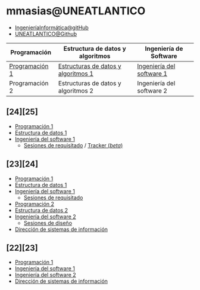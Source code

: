 # mmasias@UNEATLANTICO

- [IngenieríaInformática@gitHub](https://github.com/Ingenieria-Informatica-UNEATLANTICO)
- [UNEATLANTICO@Github](https://github.com/enterprises/uneatlantico)

<div align=center>

|Programación|Estructura de datos y algoritmos|Ingeniería de Software|
|-|-|-|
|[Programación 1](https://github.com/mmasias/prg1)|[Estructuras de datos y algoritmos 1](https://github.com/mmasias/eda1)|[Ingeniería del software 1](https://github.com/mmasias/idsw1)|
|Programación 2|Estructuras de datos y algoritmos 2|Ingeniería del software 2

</div>

## [24][25]
- [Programación 1](https://github.com/mmasias/24-25-prg1)
- [Estructura de datos 1](https://github.com/mmasias/24-25-eda1)
- [Ingeniería del software 1](https://github.com/mmasias/24-25-idsw1)
  - [Sesiones de requisitado](https://github.com/mmasias/24-25-idsw1-sdr) / [Tracker (*beta*)](https://manuel.masiasweb.com/github-stats-page-contributors.html)

## [23][24]

- [Programación 1](https://github.com/mmasias/23-24-prg1)
- [Estructura de datos 1](https://github.com/mmasias/23-24-eda1)
- [Ingeniería del software 1](https://github.com/mmasias/23-24-idsw1)
  - [Sesiones de requisitado](https://github.com/mmasias/23-24-idsw1-sdr)
- [Programación 2](https://github.com/mmasias/23-24-prg2)
- [Estructura de datos 2](https://github.com/mmasias/23-24-eda2)
- [Ingeniería del software 2](https://github.com/mmasias/23-24-idsw2)
  - [Sesiones de diseño](https://github.com/mmasias/23-24-idsw2-sdd)
- [Dirección de sistemas de información](https://github.com/mmasias/23-24-DSI)

## [22][23]

- [Programación 1](https://github.com/mmasias/prg1-22-23)
- [Ingeniería del software 1](https://github.com/mmasias/idsw1-22-23)
- [Ingeniería del software 2](https://github.com/mmasias/idsw2-22-23)
- [Dirección de sistemas de información](https://github.com/mmasias/dsi-22-23)
